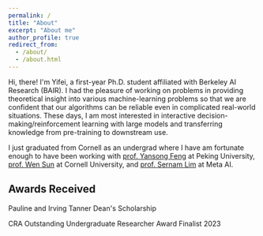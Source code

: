 ```yaml
---
permalink: /
title: "About"
excerpt: "About me"
author_profile: true
redirect_from: 
  - /about/
  - /about.html
---
```


Hi, there! I'm Yifei, a first-year Ph.D. student affiliated with Berkeley AI Research (BAIR). I had the pleasure of working on problems in providing theoretical insight into various machine-learning problems so that we are confident that our algorithms can be reliable even in complicated real-world situations. These days, I am most interested in interactive decision-making/reinforcement learning with large models and transferring knowledge from pre-training to downstream use.

I just graduated from Cornell as an undergrad where I have am fortunate enough to have been working with [prof. Yansong Feng](https://sites.google.com/site/ysfeng/home) at Peking University, [prof. Wen Sun](https://wensun.github.io/) at Cornell University, and [prof. Sernam Lim](https://sites.google.com/site/sernam) at Meta AI. 


## Awards Received
Pauline and Irving Tanner Dean's Scholarship

CRA Outstanding Undergraduate Researcher Award Finalist 2023
